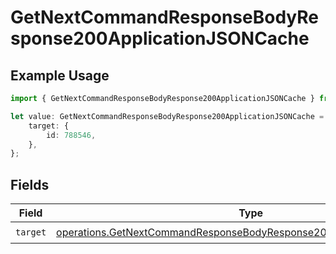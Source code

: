 # GetNextCommandResponseBodyResponse200ApplicationJSONCache

## Example Usage

```typescript
import { GetNextCommandResponseBodyResponse200ApplicationJSONCache } from "momentic/models/operations";

let value: GetNextCommandResponseBodyResponse200ApplicationJSONCache = {
    target: {
        id: 788546,
    },
};
```

## Fields

| Field                                                                                                                                                            | Type                                                                                                                                                             | Required                                                                                                                                                         | Description                                                                                                                                                      |
| ---------------------------------------------------------------------------------------------------------------------------------------------------------------- | ---------------------------------------------------------------------------------------------------------------------------------------------------------------- | ---------------------------------------------------------------------------------------------------------------------------------------------------------------- | ---------------------------------------------------------------------------------------------------------------------------------------------------------------- |
| `target`                                                                                                                                                         | [operations.GetNextCommandResponseBodyResponse200ApplicationJson7Target](../../models/operations/getnextcommandresponsebodyresponse200applicationjson7target.md) | :heavy_check_mark:                                                                                                                                               | N/A                                                                                                                                                              |